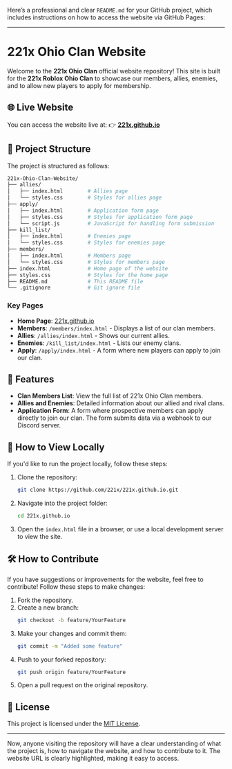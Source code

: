 Here’s a professional and clear `README.md` for your GitHub project, which includes instructions on how to access the website via GitHub Pages:

---

# 221x Ohio Clan Website

Welcome to the **221x Ohio Clan** official website repository! This site is built for the **221x Roblox Ohio Clan** to showcase our members, allies, enemies, and to allow new players to apply for membership.

## 🌐 Live Website

You can access the website live at:
👉 **[221x.github.io](https://221x.github.io)**

## 📂 Project Structure

The project is structured as follows:

```bash
221x-Ohio-Clan-Website/
├── allies/
│   ├── index.html        # Allies page
│   └── styles.css        # Styles for allies page
├── apply/
│   ├── index.html        # Application form page
│   ├── styles.css        # Styles for application form page
│   └── script.js         # JavaScript for handling form submission
├── kill_list/
│   ├── index.html        # Enemies page
│   └── styles.css        # Styles for enemies page
├── members/
│   ├── index.html        # Members page
│   └── styles.css        # Styles for members page
├── index.html            # Home page of the website
├── styles.css            # Styles for the home page
├── README.md             # This README file
└── .gitignore            # Git ignore file
```

### Key Pages
- **Home Page**: [221x.github.io](https://221x.github.io)
- **Members**: `/members/index.html` - Displays a list of our clan members.
- **Allies**: `/allies/index.html` - Shows our current allies.
- **Enemies**: `/kill_list/index.html` - Lists our enemy clans.
- **Apply**: `/apply/index.html` - A form where new players can apply to join our clan.

## 🚀 Features

- **Clan Members List**: View the full list of 221x Ohio Clan members.
- **Allies and Enemies**: Detailed information about our allied and rival clans.
- **Application Form**: A form where prospective members can apply directly to join our clan. The form submits data via a webhook to our Discord server.

## 📄 How to View Locally

If you'd like to run the project locally, follow these steps:

1. Clone the repository:
   ```bash
   git clone https://github.com/221x/221x.github.io.git
   ```

2. Navigate into the project folder:
   ```bash
   cd 221x.github.io
   ```

3. Open the `index.html` file in a browser, or use a local development server to view the site.

## 🛠 How to Contribute

If you have suggestions or improvements for the website, feel free to contribute! Follow these steps to make changes:

1. Fork the repository.
2. Create a new branch:
   ```bash
   git checkout -b feature/YourFeature
   ```
3. Make your changes and commit them:
   ```bash
   git commit -m "Added some feature"
   ```
4. Push to your forked repository:
   ```bash
   git push origin feature/YourFeature
   ```
5. Open a pull request on the original repository.

## 🔗 License

This project is licensed under the [MIT License](LICENSE).

---

Now, anyone visiting the repository will have a clear understanding of what the project is, how to navigate the website, and how to contribute to it. The website URL is clearly highlighted, making it easy to access.
